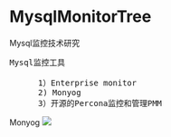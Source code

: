 # MysqlMonitorTree
Mysql监控技术研究


<pre>
Mysql监控工具

      1）Enterprise monitor
      2) Monyog
      3）开源的Percona监控和管理PMM
</pre>

Monyog
![](https://i.imgur.com/yeyUBHv.png)